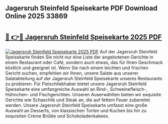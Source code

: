 ## Jagersruh Steinfeld Speisekarte PDF Download Online 2025 33869

# <h2><a href="http://gcafmpc.nevu.top/?p=Jagersruh+Steinfeld+Speisekarte">🔗 👉🔴 Jagersruh Steinfeld Speisekarte 2025 PDF</a></h2>

[![Jagersruh Steinfeld Speisekarte 2025 PDF](https://i.imgur.com/dBaPXMq.png)](http://gcafmpc.nevu.top/?p=Jagersruh+Steinfeld+Speisekarte)
Auf der Jagersruh Steinfeld Speisekarte finden Sie nicht nur eine Liste der angebotenen Gerichte in einem Restaurant oder Café, sondern auch etwas, das für Ihren Geschmack köstlich und geeignet ist. Wenn Sie nach einem leichten und frischen Gericht suchen, empfehlen wir Ihnen, unsere Salate aus unserer Salatabteilung auf der Jagersruh Steinfeld Speisekarte unseres Restaurants zu probieren. Für Fleischliebhaber bietet unsere Jagersruh Steinfeld Speisekarte eine umfangreiche Auswahl an Rind-, Schweinefleisch-, Hühnchen- und Fischgerichten. Unseren Auserwählten bieten wir exquisite Gerichte wie Schaschlik und Steak an, die auf fettem Feuer zubereitet werden. Unsere Jagersruh Steinfeld Speisekarte umfasst eine große Auswahl an Desserts, von klassischen Torten und Kuchen bis hin zu exquisiten Crème Brûlée und Schokoladenkakees.

